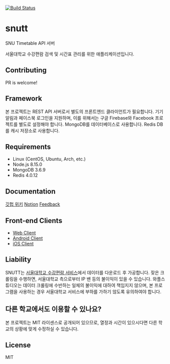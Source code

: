 [![Build Status](https://travis-ci.org/wafflestudio/snutt.svg?branch=master)](https://travis-ci.org/wafflestudio/snutt)

# snutt
SNU Timetable API 서버

서울대학교 수강편람 검색 및 시간표 관리를 위한 애플리케이션입니다.

## Contributing
PR is welcome!

## Framework
본 프로젝트는 REST API 서버로서 별도의 프론트엔드 클라이언트가 필요합니다. 기기 알림과 페이스북 로그인을 지원하며, 이를 위해서는 구글 Firebase와 Facebook 프로젝트를 별도로 설정해야 합니다. MongoDB를 데이터베이스로 사용합니다. Redis DB를 캐시 저장소로 사용합니다.

## Requirements
* Linux (CentOS, Ubuntu, Arch, etc.)
* Node.js 8.15.0
* MongoDB 3.6.9
* Redis 4.0.12

## Documentation
[깃헙 위키](https://github.com/wafflestudio/snutt/wiki/Deploying-2.0.0)
[Notion](https://www.notion.so/SNUTT-f5c63e408e2c4275af4682112abd6af7)
[Feedback](https://github.com/wafflestudio/snutt-feedbacks/)

## Front-end Clients
* [Web Client](https://github.com/wafflestudio/snutt-webclient/)
* [Android Client](https://github.com/wafflestudio/SNUTT-android)
* [iOS Client](https://github.com/wafflestudio/SNUTT-iOS)

## Liability
SNUTT는 [서울대학교 수강편람 서비스](http://sugang.snu.ac.kr)에서 데이터를 다운로드 후 가공합니다. 잦은 크롤링을 수행하면, 서울대학교 측으로부터 IP 밴 등의 불이익이 있을 수 있습니다. 와플스튜디오는 데이터 크롤링에 수반하는 일체의 불이익에 대하여 책임지지 않으며, 본 프로그램을 사용하는 경우 서울대학교 서비스에 부하를 가하기 않도록 유의하여야 합니다.

## 다른 학교에서도 이용할 수 있나요?
본 프로젝트는 MIT 라이센스로 공개되어 있으므로, 열정과 시간이 있으시다면 다른 학교의 상황에 맞게 수정하실 수 있습니다.

## License
MIT
